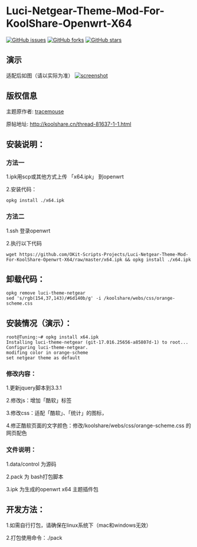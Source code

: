 # Luci-Netgear-Theme-Mod-For-KoolShare-Openwrt-X64

[![GitHub issues](https://img.shields.io/github/issues/OKit-Scripts-Projects/Luci-Netgear-Theme-Mod-For-KoolShare-Openwrt-X64.svg)](https://github.com/OKit-Scripts-Projects/Luci-Netgear-Theme-Mod-For-KoolShare-Openwrt-X64/issues)
[![GitHub forks](https://img.shields.io/github/forks/OKit-Scripts-Projects/Luci-Netgear-Theme-Mod-For-KoolShare-Openwrt-X64.svg)](https://github.com/OKit-Scripts-Projects/Luci-Netgear-Theme-Mod-For-KoolShare-Openwrt-X64/network)
[![GitHub stars](https://img.shields.io/github/stars/OKit-Scripts-Projects/Luci-Netgear-Theme-Mod-For-KoolShare-Openwrt-X64.svg)](https://github.com/OKit-Scripts-Projects/Luci-Netgear-Theme-Mod-For-KoolShare-Openwrt-X64/stargazers)


## 演示
适配后如图（请以实际为准）
[![screenshot](https://github.com/OKit-Scripts-Projects/Luci-Netgear-Theme-Mod-For-KoolShare-Openwrt-X64-Tenhow/blob/master/screen.jpg "title")](截图)

## 版权信息
主题原作者: [tracemouse](http://koolshare.cn/space-uid-11558.html)

原帖地址:   http://koolshare.cn/thread-81637-1-1.html


## 安装说明：
### 方法一
1.ipk用scp或其他方式上传 「x64.ipk」 到openwrt

2.安装代码：
```
opkg install ./x64.ipk 
```
### 方法二
1.ssh 登录openwrt

2.执行以下代码
```
wget https://github.com/OKit-Scripts-Projects/Luci-Netgear-Theme-Mod-For-KoolShare-Openwrt-X64/raw/master/x64.ipk && opkg install ./x64.ipk
```


## 卸载代码：
```
opkg remove luci-theme-netgear
sed 's/rgb(154,37,143)/#6d140b/g' -i /koolshare/webs/css/orange-scheme.css
```


## 安装情况（演示）：
```
root@Tuning:~# opkg install x64.ipk
Installing luci-theme-netgear (git-17.016.25656-a85807d-1) to root...
Configuring luci-theme-netgear.
modifing color in orange-scheme
set netgear theme as default
```



### 修改内容：
1.更新jquery脚本到3.3.1

2.修改js：增加「酷软」标签

3.修改css：适配「酷软」、「统计」的图标，

4.修正酷软页面的文字颜色：修改/koolshare/webs/css/orange-scheme.css 的网页配色


### 文件说明：
1.data/control 为源码

2.pack 为 bash打包脚本

3.ipk 为生成的openwrt x64 主题插件包


## 开发方法：
1.如需自行打包，请确保在linux系统下（mac和windows无效）

2.打包使用命令：./pack


